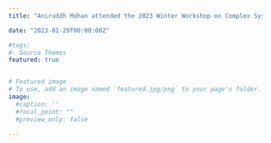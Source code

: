 ```yaml
---
title: "Aniruddh Mohan attended the 2023 Winter Workshop on Complex Systems" 

date: "2023-01-29T00:00:00Z"

#tags:
#- Source Themes
featured: true


# Featured image
# To use, add an image named `featured.jpg/png` to your page's folder. 
image:
  #caption: ''
  #focal_point: ""
  #preview_only: false
  
---
```

